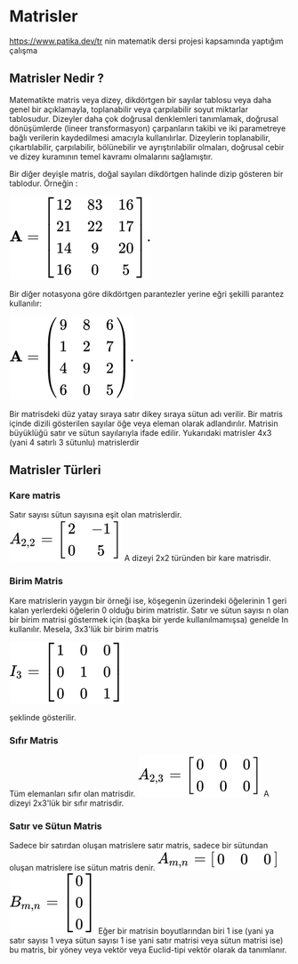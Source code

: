 # Matrisler
https://www.patika.dev/tr nin matematik dersi projesi kapsamında yaptığım çalışma

## Matrisler Nedir ?

Matematikte matris veya dizey, dikdörtgen bir sayılar tablosu veya daha genel bir açıklamayla, toplanabilir veya çarpılabilir soyut miktarlar tablosudur. Dizeyler daha çok doğrusal denklemleri tanımlamak, doğrusal dönüşümlerde (lineer transformasyon) çarpanların takibi ve iki parametreye bağlı verilerin kaydedilmesi amacıyla kullanılırlar. Dizeylerin toplanabilir, çıkartılabilir, çarpılabilir, bölünebilir ve ayrıştırılabilir olmaları, doğrusal cebir ve dizey kuramının temel kavramı olmalarını sağlamıştır.

Bir diğer deyişle matris, doğal sayıları dikdörtgen halinde dizip gösteren bir tablodur. Örneğin :

![](1.svg)

Bir diğer notasyona göre dikdörtgen parantezler yerine eğri şekilli parantez kullanılır:

![](2.svg)

Bir matrisdeki düz yatay sıraya satır dikey sıraya sütun adı verilir. Bir matris içinde dizili gösterilen sayılar öğe veya eleman olarak adlandırılır. Matrisin büyüklüğü satır ve sütun sayılarıyla ifade edilir. Yukarıdaki matrisler 4x3 (yani 4 satırlı 3 sütunlu) matrislerdir

## Matrisler Türleri

### Kare matris
Satır sayısı sütun sayısına eşit olan matrislerdir.
![](3.svg)
A dizeyi 2x2 türünden bir kare matrisdir.

### Birim Matris
Kare matrislerin yaygın bir örneği ise, köşegenin üzerindeki öğelerinin 1 geri kalan yerlerdeki öğelerin 0 olduğu birim matristir. Satır ve sütun sayısı n olan bir birim matrisi göstermek için (başka bir yerde kullanılmamışsa) genelde In kullanılır. Mesela, 3x3'lük bir birim matris

![](4.svg)

şeklinde gösterilir.

### Sıfır Matris
Tüm elemanları sıfır olan matrisdir.
![](5.svg)
A dizeyi 2x3'lük bir sıfır matrisdir.

### Satır ve Sütun Matris
Sadece bir satırdan oluşan matrislere satır matris, sadece bir sütundan oluşan matrislere ise sütun matris denir.
![](6.svg)
![](7.svg)
Eğer bir matrisin boyutlarından biri 1 ise (yani ya satır sayısı 1 veya sütun sayısı 1 ise yani satır matrisi veya sütun matrisi ise) bu matris, bir yöney veya vektör veya Euclid-tipi vektör olarak da tanımlanır.


